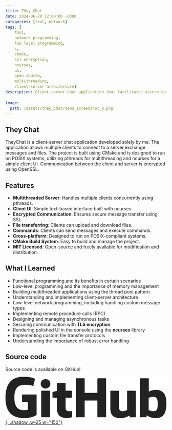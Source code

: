 ```yaml
---
title: They Chat
date: 2024-06-20 12:00:00 -0300
categories: [tool, network]
tags: [
    tool, 
    network programming, 
    low level programming,
    c,
    cmake,
    ssl encryption,
    ncurses,
    ui,
    open source,
    multithreading,
    client-server architecture]     
description: Client-server chat application that facilitates secure communication and file transferring.

image:
  path: /assets/they_chat/demo_screenshot_0.png
---
```


## They Chat
TheyChat is a client-server chat application developed solely by me. The application allows multiple clients to connect to a server,exchange messages and files. The project is built using CMake and is designed to run on POSIX systems, utilizing pthreads for multithreading and ncurses for a simple client UI. Communication between the client and server is encrypted using OpenSSL.

## Features
- **Multithreaded Server**: Handles multiple clients concurrently using pthreads.
- **Client UI**: Simple text-based interface built with ncurses.
- **Encrypted Communication**: Ensures secure message transfer using SSL.
- **File transferring**: Clients can upload and download files.
- **Commands**: Clients can send messages and execute commands.
- **Cross-platform**: Designed to run on POSIX-compliant systems.
- **CMake Build System**: Easy to build and manage the project.
- **MIT Licensed**: Open-source and freely available for modification and distribution.

## What I Learned
- Functional programming and its benefits in certain scenarios
- Low-level programming and the importance of memory management
- Building multithreaded applications using the thread pool pattern
- Understanding and implementing client-server architecture
- Low-level network programming, including handling custom message types
- Implementing remote procedure calls (RPC)
- Designing and managing asynchronous tasks
- Securing communication with **TLS encryption**
- Rendering polished UI in the console using the **ncurses** library
- Implementing custom file transfer protocols
- Understanding the importance of robust error handling

## Source code
Source code is available on GitHub!

[![GitHub](/assets/they_chat/github.png){: .shadow .w-25 w="150"}](https://github.com/FrancoYudica/TheyChat/) 